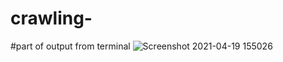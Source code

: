 # crawling-

#part of output from terminal
![Screenshot 2021-04-19 155026](https://user-images.githubusercontent.com/61471517/115221756-a04b0680-a127-11eb-84af-5caaeddf28a9.png)
